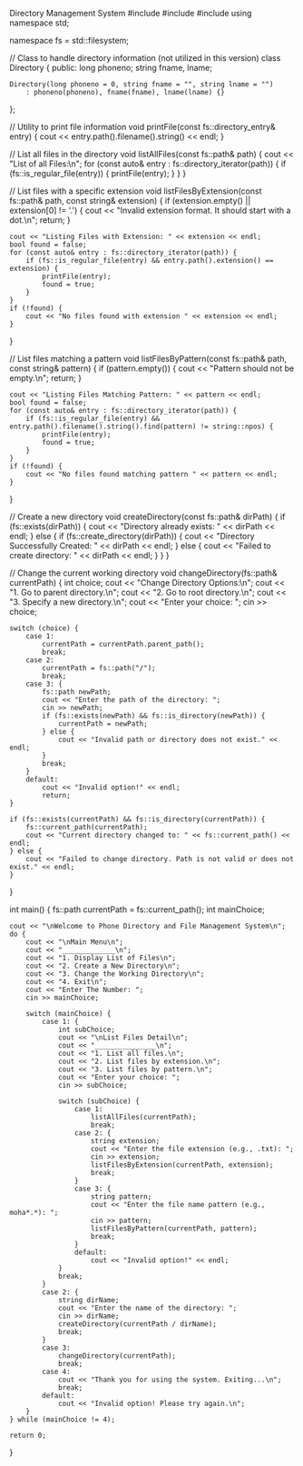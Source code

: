 Directory Management System 
#include <iostream>
#include <string>
#include <filesystem>
using namespace std;

namespace fs = std::filesystem;

// Class to handle directory information (not utilized in this version)
class Directory {
public:
    long phoneno;
    string fname, lname;

    Directory(long phoneno = 0, string fname = "", string lname = "")
        : phoneno(phoneno), fname(fname), lname(lname) {}
};

// Utility to print file information
void printFile(const fs::directory_entry& entry) {
    cout << entry.path().filename().string() << endl;
}

// List all files in the directory
void listAllFiles(const fs::path& path) {
    cout << "List of all Files:\n";
    for (const auto& entry : fs::directory_iterator(path)) {
        if (fs::is_regular_file(entry)) {
            printFile(entry);
        }
    }
}

// List files with a specific extension
void listFilesByExtension(const fs::path& path, const string& extension) {
    if (extension.empty() || extension[0] != '.') {
        cout << "Invalid extension format. It should start with a dot.\n";
        return;
    }

    cout << "Listing Files with Extension: " << extension << endl;
    bool found = false;
    for (const auto& entry : fs::directory_iterator(path)) {
        if (fs::is_regular_file(entry) && entry.path().extension() == extension) {
            printFile(entry);
            found = true;
        }
    }
    if (!found) {
        cout << "No files found with extension " << extension << endl;
    }
}

// List files matching a pattern
void listFilesByPattern(const fs::path& path, const string& pattern) {
    if (pattern.empty()) {
        cout << "Pattern should not be empty.\n";
        return;
    }

    cout << "Listing Files Matching Pattern: " << pattern << endl;
    bool found = false;
    for (const auto& entry : fs::directory_iterator(path)) {
        if (fs::is_regular_file(entry) && entry.path().filename().string().find(pattern) != string::npos) {
            printFile(entry);
            found = true;
        }
    }
    if (!found) {
        cout << "No files found matching pattern " << pattern << endl;
    }
}

// Create a new directory
void createDirectory(const fs::path& dirPath) {
    if (fs::exists(dirPath)) {
        cout << "Directory already exists: " << dirPath << endl;
    } else {
        if (fs::create_directory(dirPath)) {
            cout << "Directory Successfully Created: " << dirPath << endl;
        } else {
            cout << "Failed to create directory: " << dirPath << endl;
        }
    }
}

// Change the current working directory
void changeDirectory(fs::path& currentPath) {
    int choice;
    cout << "Change Directory Options:\n";
    cout << "1. Go to parent directory.\n";
    cout << "2. Go to root directory.\n";
    cout << "3. Specify a new directory.\n";
    cout << "Enter your choice: ";
    cin >> choice;

    switch (choice) {
        case 1:
            currentPath = currentPath.parent_path();
            break;
        case 2:
            currentPath = fs::path("/");
            break;
        case 3: {
            fs::path newPath;
            cout << "Enter the path of the directory: ";
            cin >> newPath;
            if (fs::exists(newPath) && fs::is_directory(newPath)) {
                currentPath = newPath;
            } else {
                cout << "Invalid path or directory does not exist." << endl;
            }
            break;
        }
        default:
            cout << "Invalid option!" << endl;
            return;
    }

    if (fs::exists(currentPath) && fs::is_directory(currentPath)) {
        fs::current_path(currentPath);
        cout << "Current directory changed to: " << fs::current_path() << endl;
    } else {
        cout << "Failed to change directory. Path is not valid or does not exist." << endl;
    }
}

int main() {
    fs::path currentPath = fs::current_path();
    int mainChoice;

    cout << "\nWelcome to Phone Directory and File Management System\n";
    do {
        cout << "\nMain Menu\n";
        cout << "_____________\n";
        cout << "1. Display List of Files\n";
        cout << "2. Create a New Directory\n";
        cout << "3. Change the Working Directory\n";
        cout << "4. Exit\n";
        cout << "Enter The Number: ";
        cin >> mainChoice;

        switch (mainChoice) {
            case 1: {
                int subChoice;
                cout << "\nList Files Detail\n";
                cout << "_______________\n";
                cout << "1. List all files.\n";
                cout << "2. List files by extension.\n";
                cout << "3. List files by pattern.\n";
                cout << "Enter your choice: ";
                cin >> subChoice;

                switch (subChoice) {
                    case 1:
                        listAllFiles(currentPath);
                        break;
                    case 2: {
                        string extension;
                        cout << "Enter the file extension (e.g., .txt): ";
                        cin >> extension;
                        listFilesByExtension(currentPath, extension);
                        break;
                    }
                    case 3: {
                        string pattern;
                        cout << "Enter the file name pattern (e.g., moha*.*): ";
                        cin >> pattern;
                        listFilesByPattern(currentPath, pattern);
                        break;
                    }
                    default:
                        cout << "Invalid option!" << endl;
                }
                break;
            }
            case 2: {
                string dirName;
                cout << "Enter the name of the directory: ";
                cin >> dirName;
                createDirectory(currentPath / dirName);
                break;
            }
            case 3:
                changeDirectory(currentPath);
                break;
            case 4:
                cout << "Thank you for using the system. Exiting...\n";
                break;
            default:
                cout << "Invalid option! Please try again.\n";
        }
    } while (mainChoice != 4);

    return 0;
}
